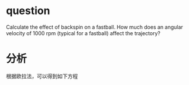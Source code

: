 # question
Calculate the effect of backspin on a fastball. How much does an angular velocity of 1000 rpm (typical for a fastball) affect the trajectory?
# 分析
根据欧拉法，可以得到如下方程
